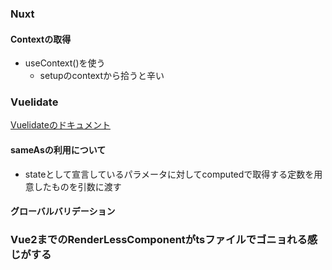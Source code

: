 ### Nuxt

#### Contextの取得

- useContext()を使う
    - setupのcontextから拾うと辛い


### Vuelidate
[Vuelidateのドキュメント](https://vuelidate-next.netlify.app/advanced_usage.html#using-reactive-state)

#### sameAsの利用について

- stateとして宣言しているパラメータに対してcomputedで取得する定数を用意したものを引数に渡す

#### グローバルバリデーション

### Vue2までのRenderLessComponentがtsファイルでゴニョれる感じがする